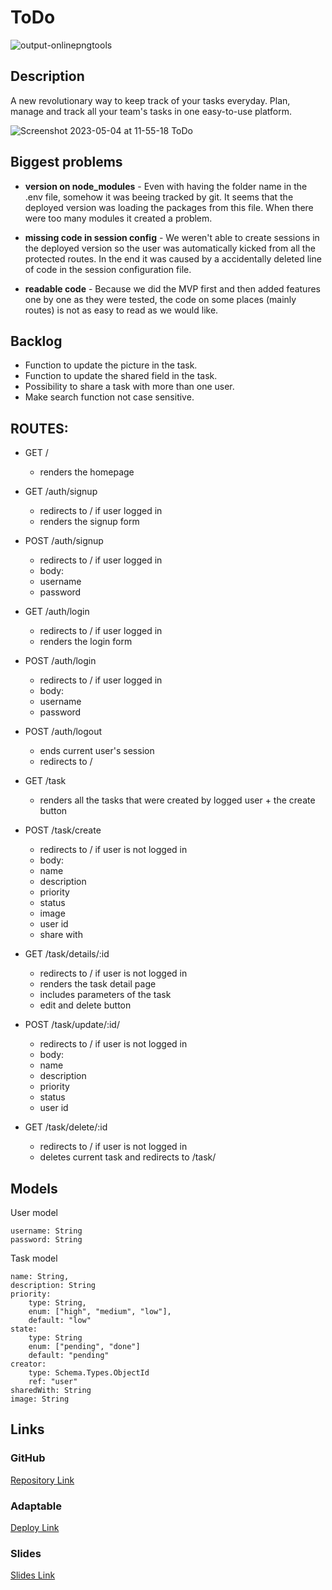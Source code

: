 # ToDo

![output-onlinepngtools](https://user-images.githubusercontent.com/25462600/236182896-aca28eac-83f3-4c69-8997-341751f42e3e.png)

## Description

A new revolutionary way to keep track of your tasks everyday.
Plan, manage and track all your team's tasks in one easy-to-use platform.

![Screenshot 2023-05-04 at 11-55-18 ToDo](https://user-images.githubusercontent.com/25462600/236172646-d1884b7e-863a-4181-ae0c-7ff4931a863e.png)

## Biggest problems

- **version on node_modules** - Even with having the folder name in the .env file, somehow it was beeing tracked by git. It seems that the deployed version was loading the packages from this file. When there were too many modules it created a problem.

- **missing code in session config** - We weren't able to create sessions in the deployed version so the user was automatically kicked from all the protected routes. In the end it was caused by a accidentally deleted line of code in the session configuration file.

- **readable code** - Because we did the MVP first and then added features one by one as they were tested, the code on some places (mainly routes) is not as easy to read as we would like.

## Backlog

- Function to update the picture in the task.
- Function to update the shared field in the task.
- Possibility to share a task with more than one user.
- Make search function not case sensitive.

## ROUTES:

- GET /
  - renders the homepage
- GET /auth/signup
  - redirects to / if user logged in
  - renders the signup form
- POST /auth/signup
  - redirects to / if user logged in
  - body:
  - username
  - password
- GET /auth/login
  - redirects to / if user logged in
  - renders the login form
- POST /auth/login
  - redirects to / if user logged in
  - body:
  - username
  - password
- POST /auth/logout

  - ends current user's session
  - redirects to /

- GET /task
  - renders all the tasks that were created by logged user + the create button
- POST /task/create

  - redirects to / if user is not logged in
  - body:
  - name
  - description
  - priority
  - status
  - image
  - user id
  - share with

- GET /task/details/:id
  - redirects to / if user is not logged in
  - renders the task detail page
  - includes parameters of the task
  - edit and delete button
- POST /task/update/:id/
  - redirects to / if user is not logged in
  - body:
  - name
  - description
  - priority
  - status
  - user id
- GET /task/delete/:id
  - redirects to / if user is not logged in
  - deletes current task and redirects to /task/

## Models

User model

```
username: String
password: String
```

Task model

```
name: String,
description: String
priority:
	type: String,
	enum: ["high", "medium", "low"],
	default: "low"
state:
	type: String
	enum: ["pending", "done"]
	default: "pending"
creator:
  	type: Schema.Types.ObjectId
  	ref: "user"
sharedWith: String
image: String

```

## Links

### GitHub

[Repository Link](https://github.com/dbravojuanico/ToDo_M2project)

### Adaptable

[Deploy Link](https://todo-m2project.adaptable.app/)

### Slides

[Slides Link](https://docs.google.com/presentation/d/1pBX9awTZxpPx5oD6Qgo6nJE_N8Y_EvrXTCT2RIYy1LE/edit?usp=sharing)
